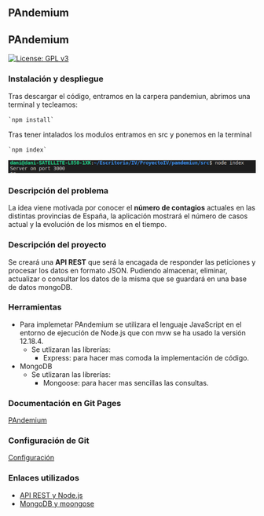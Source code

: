 
## PAndemium

## PAndemium
[![License: GPL v3](https://img.shields.io/badge/License-GPLv3-blue.svg)](https://www.gnu.org/licenses/gpl-3.0)

### Instalación y despliegue

Tras descargar el código, entramos en la carpera pandemiun, abrimos una terminal y tecleamos:

	`npm install`

Tras tener intalados los modulos entramos en src y ponemos en la terminal

	`npm index`

![imagen](img/hito1_1.png)

### Descripción del problema
La idea viene motivada por conocer el **número de contagios** actuales en las distintas
provincias de España, la aplicación mostrará el número de casos actual y la evolución de los
mismos en el tiempo.

### Descripción del proyecto
Se creará una **API REST** que será la encagada de responder las peticiones y procesar los datos en formato JSON. Pudiendo almacenar, eliminar, actualizar o consultar los datos de la misma que se guardará en una base de datos mongoDB.

### Herramientas
- Para implemetar PAndemium se utilizara el lenguaje JavaScript en el entorno de ejecución de Node.js que con mvw se ha usado la versión 12.18.4.
	- Se utlizaran las librerías:
		* Express: para hacer mas comoda la implementación de código.
- MongoDB
	- Se utlizaran las librerías:
		* Mongoose: para hacer mas sencillas las consultas.

### Documentación en Git Pages
[PAndemium](https://danielruizmed.github.io/PAndemium/)

### Configuración de Git
[Configuración](https://github.com/DanielRuizMed/PAndemium/blob/master/docs/config.md)

### Enlaces utilizados
- [API REST y Node.js](https://www.youtube.com/watch?v=bK3AJfs7qNY)
- [MongoDB y moongose](https://www.youtube.com/watch?v=-bI0diefasA)



